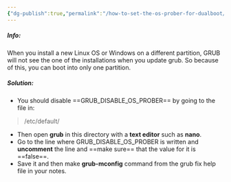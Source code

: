 ```yaml
---
{"dg-publish":true,"permalink":"/how-to-set-the-os-prober-for-dualboot/","noteIcon":""}
---
```


##### Info:
When you install a new Linux OS or Windows on a different partition, GRUB will not see the one of the installations when you update grub. So because of this, you can boot into only one partition.

##### Solution:
- You should disable ==GRUB_DISABLE_OS_PROBER== by going to the file in:
> /etc/default/
- Then open **grub** in this directory with a **text editor** such as **nano**.
- Go to the line where GRUB_DISABLE_OS_PROBER is written and **uncomment** the line and ==make sure== that the value for it is ==false==.
- Save it and then make **grub-mconfig** command from the grub fix help file in your notes.